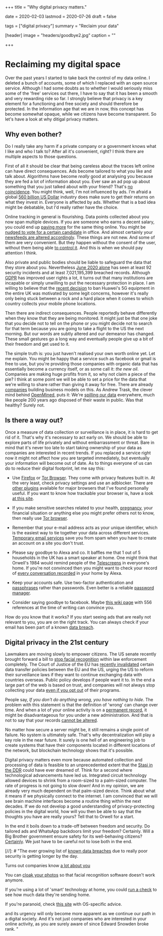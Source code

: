 +++
title = "Why digital privacy matters."

date = 2020-02-03
lastmod = 2020-07-26
draft = false

tags = ["digital privacy"]
summary = "Reclaim your data"

[header]
image = "headers/goodbye2.jpg"
caption = ""

+++

# Reclaiming my digital space
Over the past years I started to take back the control of my data online. I deleted a bunch of accounts, some of which I replaced with an open source service. Although I had some doubts as to whether I would seriously miss some of the 'free' services out there, I have to say that it has been a smooth and very rewarding ride so far.
I strongly believe that privacy is a key element for a functioning and free society and should therefore be protected. In the information age that we are in now, this concept has become somewhat opaque, while we citizens have become transparent. So let's have a look at why ditigal privacy matters.

## Why even bother?
Do I really take any harm if a private company or a government knows what I like and who I talk to? After all it's convenient, right? I think there are multiple aspects to those questions.

First of all it should be clear that being careless about the traces left online can have direct consequences. Ads become tailored to what you like and talk about. Algorithms have become _really_ good at analysing you because they are fed a lot of information about you. Ever saw an ad pop up about something that you just talked about with your friend? That's [no coincidence](https://www.independent.co.uk/life-style/gadgets-and-tech/news/smartphone-apps-listening-privacy-alphonso-shazam-advertising-pool-3d-honey-quest-a8139451.html). You might think, well, I'm not influenced by ads. I'm afraid a global [560 billion US Dollar](https://www.statista.com/topics/990/global-advertising-market/) industry does make sure to get their returns on what they invest in. Everyone is affected by ads. Whether that is a bad idea might be debatable, but I'd really rather have the choice.

Online tracking in general is flourishing. Data points collected about you now span multiple devices. If you are someone who earns a decent salary, you could end up [paying more](https://www.csmonitor.com/Business/Saving-Money/2016/0405/How-retailers-use-dynamic-pricing-to-get-you-to-pay-more) for the same thing online. You might be [nudged to vote for a certain candidate](https://www.theguardian.com/uk-news/cambridge-analytica) in office. And almost certainly your [newsfeeds are altered accordingly](https://choosetoencrypt.com/search-engines/filter-bubbles-searchencrypt-com-avoids/).
These things are not new. And some of them are very convenient. But they happen without the consent of the user, without them being able [to control it](https://www.bbc.co.uk/news/technology-44640959). And this is when we should pay attention I think.

Also private and public bodies should be liable to safeguard the data that they store about you. Nevertheless [June 2020 alone](https://www.itgovernance.co.uk/blog/list-of-data-breaches-and-cyber-attacks-in-june-2020) has seen at least 92 security incidents and at least 7,021,195,399 breached records. Although [GDPR](https://en.wikipedia.org/wiki/General_Data_Protection_Regulation) has improved user rights a lot, it turns out that many institutions are incapable or simply unwilling to put the necessary protection in place. I am willing to believe that the [recent decision](https://www.theguardian.com/technology/2020/jul/14/huawei-to-be-stripped-of-role-in-uk-5g-network-by-2027-dowden-confirms) to ban Huawei's 5G equipment in the entire UK was motivated by some legit concerns, however it's really only being stuck between a rock and a hard place when it comes to which country collects your mobile phone locations.

Then there are indirect consequences. People reportedly behave differently when they know that they are being monitored. It might just be that one joke that you decide not to tell on the phone or you might decide not to search for that term because you are going to take a flight to the US the next morning. But our words are subtly altered and our demeanor has changed. These small gestures go a long way and eventually people give up a bit of their freedom and get used to it.

The simple truth is: you just haven't realised your own worth online yet. Let me explain. You might be happy that a service such as facebook or gmail is free to use, but you're providing those companies with organic data that has essentially become a currency itself, or as some call it: _the new oil_. Companies are making huge profits from it, so why not claim a piece of the pie? I think at some point we will be able to set a price for the data that we're willing to share rather than giving it away for free. There are already [companies](https://datacoup.com/) building business models on this.
As Andrew Trask, the clever mind behind [OpenMined](http://openmined.org/), puts it: We're [spilling our data](https://www.youtube.com/watch?v=4zrU54VIK6k&feature=youtu.be&t=2500) everywhere, much like people 200 years ago disposed of their waste in public. Was that healthy? Surely not.


## Is there a way out?
Once a measure of data collection or surveillance is in place, it is hard to get rid of it. That's why it's necessary to act early on. We should be able to explore parts of life privately and without embarrassment or threat.
Bare in mind that it's never too late to start taking ownership of your data as companies are interested in recent trends. If you replaced a service right now it might not affect how you are targeted immediately, but eventually your information will become out of date.
As to things everyone of us can do to reduce their digital footprint, let me say this:

* Use [Firefox](https://www.mozilla.org/en-US/firefox/new/) or [Tor Browser](https://www.torproject.org/). They come with privacy features built in.
At the very least, check privacy settings and use an adblocker. There are [other plugins](https://privacybadger.org/) available for major browsers that I've found personally useful. If you want to know how trackable your browser is, have a look [at this site](https://panopticlick.eff.org/).

* If you make sensitive searches related to your health, [pregnancy](https://jezebel.com/what-happens-when-you-tell-the-internet-youre-pregnant-1794398989), your financial situation or anything else you might prefer others not to know, then really use [Tor browser](https://www.torproject.org/).

* Remember that your e-mail address acts as your unique identifier, which is the easiest way to tie together your data across different services. [Temporary email services](https://temp-mail.org/en/) save you from spam when you have to create an account on a site you don't trust.

* Please say goodbye to Alexa and co. It baffles me that 1 out of 5 households in the UK has a smart speaker at home. One might think that Orwell's 1984 would remind people of the [Telescreens](https://en.wikipedia.org/wiki/Telescreen) in everyone's home. If you're not convinced then you might want to check your record of [every conversation recorded](https://www.theverge.com/2018/5/28/17402154/amazon-echo-alexa-conversation-recording-history-listen-how-to) in your home by Alexa.

* Keep your accounts safe. Use two-factor authentication and [passphrases](https://www.useapassphrase.com/) rather than passwords. Even better is a reliable [password manager](https://www.wired.com/story/best-password-managers/).

* Consider saying goodbye to facebook. Maybe [this wiki page](https://en.wikipedia.org/wiki/Criticism_of_Facebook) with 556 references at the time of writing can convince you.

How do you know that it works? If you start seeing ads that are really not relevant to you, you are on the right track. You can always check if your email has been part of a known [data breach](https://monitor.firefox.com/).


## Digital privacy in the 21st century
Lawmakers are moving slowly to empower citizens. The US senate recently brought forward a bill to [stop facial recognition](https://paleofuture.gizmodo.com/lets-kill-facial-recognition-for-good-1844168367) within law enforcement completely. The Court of Justice of the EU has [recently invalidated](https://noyb.eu/en/cjeu) certain data transfer policies between the EU and the US, urging the US to reform their surveillance laws if they want to continue exchanging data with countries overseas. Public policy develops if people want it to.
In the end a large part of the web is based on trust, and companies will not always stop collecting your data [even if you opt out](https://www.businessinsider.com/google-lawsuit-app-tracking-without-permission-reuters-2020-7) of their programs.

People say, _If you don't do anything wrong, you have nothing to hide_. The problem with this statement is that the definition of 'wrong' can change over time. And when a lot of your online activity is on a [permanent record](https://www.goodreads.com/book/show/46223297-permanent-record), it might be disadvantageous for you under a new administration. And that is not to say that your records [cannot be altered](https://www.theverge.com/2020/2/18/21142782/india-politician-deepfakes-ai-elections).

No matter how secure a server might be, it still remains a single point of failure. No system is ultimately safe. That's why decentralization will play a key role in the near future. It surely is one hell of an engineering job to create systems that have their components located in different locations of the network, but blockchain technology shows that it's possible. 

Digital privacy matters even more because automated collection and processing of data is feasible to an unprecedented extent that the [Stasi in the DDR](https://en.wikipedia.org/wiki/Stasi) could have ever dreamed of.
Think for a second where technological advancements have led us. Integrated circuit technology allowed devices to shrink from a room-sized to a palm-sized computer. The rate of progress is not going to slow down! And in my opinion, we are already very much dependent on that palm-sized device. Think about what it means if we physically connect to the internet. I am convinced that we will see brain machine interfaces become a routine thing within the next decades. If we do not develop a good understanding of privacy-protecting policies in the digital world, how will you then be able to say that the thoughts you have are really yours? Tell that to Orwell for a start.

In the end it boils down to a trade-off between freedom and security. Do tailored ads and WhatsApp backdoors limit your freedom? Certainly. Will a Big Brother government ensure safety for its well-behaving citizens? [Certainly](). We just have to be careful not to lose both in the end.


[//]: # "The ever growing list of [known data breaches](https://en.wikipedia.org/wiki/List_of_data_breaches) due to really poor security is getting longer by the day.

Turns out companies know [a lot about you](https://www.technologyreview.com/s/607938/google-now-tracks-your-credit-card-purchases-and-connects-them-to-its-online-profile-of-you/)

You can [cloak your photos](http://people.cs.uchicago.edu/%7Eravenben/publications/abstracts/fawkes-usenix20.html) so that facial recognition software doesn't work anymore.

If you're using a lot of 'smart' technology at home, you could [run a check](https://iotinspector.org/) to see how much data they're sending home.

If you're paranoid, check [this site](https://prism-break.org/en/) with OS-specific advice.

and its urgency will only become more apparent as we continue our path in a digital society.
And it's not just companies who are interested in your online activity, as you are surely aware of since Edward Snowden broke rank.
"
